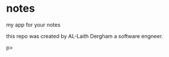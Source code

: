 # notes
my app for your notes<d>
<p>this repo was created by AL-Laith Dergham a software engneer.</p>p>

